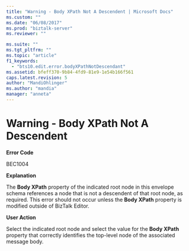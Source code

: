 ```yaml
---
title: "Warning - Body XPath Not A Descendent | Microsoft Docs"
ms.custom: ""
ms.date: "06/08/2017"
ms.prod: "biztalk-server"
ms.reviewer: ""

ms.suite: ""
ms.tgt_pltfrm: ""
ms.topic: "article"
f1_keywords: 
  - "bts10.edit.error.bodyXPathNotDescendant"
ms.assetid: bfeff370-9b84-4fd9-81e9-1e54b166f561
caps.latest.revision: 5
author: "MandiOhlinger"
ms.author: "mandia"
manager: "anneta"
---
```

# Warning - Body XPath Not A Descendent
**Error Code**  
  
 BEC1004  
  
 **Explanation**  
  
 The **Body XPath** property of the indicated root node in this envelope schema references a node that is not a descendent of that root node, as required. This error should not occur unless the **Body XPath** property is modified outside of BizTalk Editor.  
  
 **User Action**  
  
 Select the indicated root node and select the value for the **Body XPath** property that correctly identifies the top-level node of the associated message body.